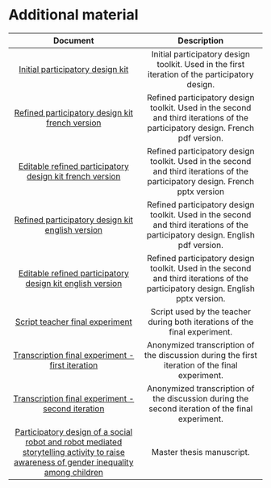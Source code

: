 # Additional material

| Document       |    Description     |
| :-------------: | :-------------: |
| [Initial participatory design kit](https://github.com/RomainMaure/PixelBot/blob/pixelbot_v2/pdf/Initial_participatory_design_kit.pdf)  |       Initial participatory design toolkit. Used in the first iteration of the participatory design.         |
| [Refined participatory design kit french version](https://github.com/RomainMaure/PixelBot/blob/pixelbot_v2/pdf/Refined_participatory_design_kit_french_version.pdf)  |       Refined participatory design toolkit. Used in the second and third iterations of the participatory design. French pdf version.        |
| [Editable refined participatory design kit french version](https://github.com/RomainMaure/PixelBot/blob/pixelbot_v2/pdf/Editable_refined_participatory_design_kit_french_version.pptx)  |       Refined participatory design toolkit. Used in the second and third iterations of the participatory design. French pptx version        |
| [Refined participatory design kit english version](https://github.com/RomainMaure/PixelBot/blob/pixelbot_v2/pdf/Refined_participatory_design_kit_english_version.pdf)  |       Refined participatory design toolkit. Used in the second and third iterations of the participatory design. English pdf version.        |
| [Editable refined participatory design kit english version](https://github.com/RomainMaure/PixelBot/blob/pixelbot_v2/pdf/Editable_refined_participatory_design_kit_english_version.pptx)  |       Refined participatory design toolkit. Used in the second and third iterations of the participatory design. English pptx version.           |
| [Script teacher final experiment](https://github.com/RomainMaure/PixelBot/blob/pixelbot_v2/pdf/Script_teacher_final_experiment.pdf)  |        Script used by the teacher during both iterations of the final experiment.        |
| [Transcription final experiment - first iteration](https://github.com/RomainMaure/PixelBot/blob/pixelbot_v2/pdf/Transcription_final_experiment_first_iteration.pdf)  |       Anonymized transcription of the discussion during the first iteration of the final experiment.         |
| [Transcription final experiment - second iteration](https://github.com/RomainMaure/PixelBot/blob/pixelbot_v2/pdf/Transcription_final_experiment_second_iteration.pdf)  |       Anonymized transcription of the discussion during the second iteration of the final experiment.         |
| [Participatory design of a social robot and robot mediated storytelling activity to raise awareness of gender inequality among children](https://github.com/RomainMaure/PixelBot/blob/pixelbot_v2/pdf/Participatory_design_of_a_social_robot_and_robot_mediated_storytelling_activity_to_raise_awareness_of_gender_inequality_among_children.pdf)  |       Master thesis manuscript.         |
